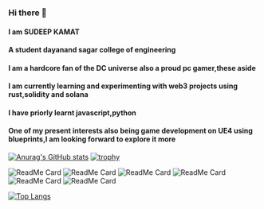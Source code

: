 ### Hi there 👋
#### I am SUDEEP KAMAT
#### A student dayanand sagar college of engineering
#### I am a hardcore fan of the DC universe also a proud pc gamer,these aside
#### I am currently learning and experimenting with web3 projects using rust,solidity and solana 
#### I have priorly learnt javascript,python
#### One of my present interests also being game development on UE4 using blueprints,I am looking forward to explore it more

[![Anurag's GitHub stats](https://github-readme-stats.vercel.app/api?username=muskbuster&theme=shades-of-purple)](https://github.com/anuraghazra/github-readme-stats)
[![trophy](https://github-profile-trophy.vercel.app/?username=muskbuster&theme=onedark)](https://github.com/ryo-ma/github-profile-trophy)



![ReadMe Card](https://github-readme-stats.vercel.app/api/pin/?username=muskbuster&repo=solidity-waveportal&theme=shades-of-purple )
![ReadMe Card](https://github-readme-stats.vercel.app/api/pin/?username=muskbuster&repo=NFT-minter&theme=shades-of-purple )
![ReadMe Card](https://github-readme-stats.vercel.app/api/pin/?username=muskbuster&repo=solidity-nft-game&theme=shades-of-purple )
![ReadMe Card](https://github-readme-stats.vercel.app/api/pin/?username=muskbuster&repo=verilog-beginner&theme=shades-of-purple )
![ReadMe Card](https://github-readme-stats.vercel.app/api/pin/?username=muskbuster&repo=vinyl_record-datalog&theme=shades-of-purple )
![ReadMe Card](https://github-readme-stats.vercel.app/api/pin/?username=muskbuster&repo=Neural-Networks-and-Deep-Learning&theme=shades-of-purple )

[![Top Langs](https://github-readme-stats.vercel.app/api/top-langs/?username=muskbuster&layout=compact)](https://github.com/anuraghazra/github-readme-stats)
